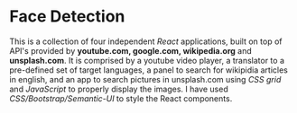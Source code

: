 # Face Detection

This is a collection of four independent _React_ applications, built on top of API's provided by **youtube.com, google.com, wikipedia.org** and **unsplash.com**. It is comprised by a youtube video player, a translator to a pre-defined set of target languages, a panel to search for wikipidia articles in english, and an app to search pictures in unsplash.com using _CSS grid_ and _JavaScript_ to properly display the images. I have used _CSS/Bootstrap/Semantic-UI_ to style the React components.
